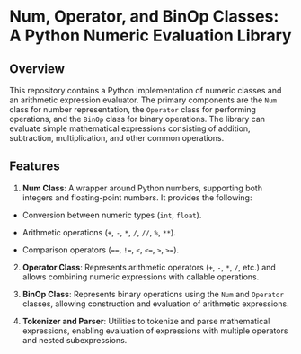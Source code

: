 # Num, Operator, and BinOp Classes: A Python Numeric Evaluation Library

## Overview

This repository contains a Python implementation of numeric classes and an arithmetic expression evaluator. The primary components are the `Num` class for number representation, the `Operator` class for performing operations, and the `BinOp` class for binary operations. The library can evaluate simple mathematical expressions consisting of addition, subtraction, multiplication, and other common operations.

## Features

1. **Num Class**: A wrapper around Python numbers, supporting both integers and floating-point numbers. It provides the following:

* Conversion between numeric types (`int`, `float`).

* Arithmetic operations (`+`, `-`, `*`, `/`, `//`, `%`, `**`).

* Comparison operators (`==`, `!=`, `<`, `<=`, `>`, `>=`).

2. **Operator Class**: Represents arithmetic operators (`+`, `-`, `*`, `/`, etc.) and allows combining numeric expressions with callable operations.

3. **BinOp Class**: Represents binary operations using the `Num` and `Operator` classes, allowing construction and evaluation of arithmetic expressions.

4. **Tokenizer and Parser**: Utilities to tokenize and parse mathematical expressions, enabling evaluation of expressions with multiple operators and nested subexpressions.

